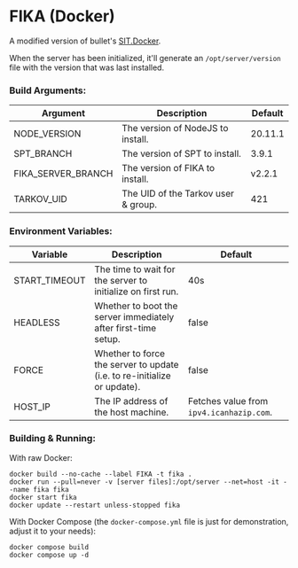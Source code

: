 # FIKA (Docker)

A modified version of bullet's [SIT.Docker](https://github.com/stayintarkov/SIT.Docker).

When the server has been initialized, it'll generate an `/opt/server/version` file with the version that was last installed.

### Build Arguments:

| Argument           | Description                         | Default |
|--------------------|-------------------------------------|---------|
| NODE_VERSION       | The version of NodeJS to install.   | 20.11.1 |
| SPT_BRANCH         | The version of SPT to install.      | 3.9.1   |
| FIKA_SERVER_BRANCH | The version of FIKA to install.     | v2.2.1  |
| TARKOV_UID         | The UID of the Tarkov user & group. | 421     |

### Environment Variables:

| Variable      | Description                                                              | Default                                  |
|---------------|--------------------------------------------------------------------------|------------------------------------------|
| START_TIMEOUT | The time to wait for the server to initialize on first run.              | 40s                                      |
| HEADLESS      | Whether to boot the server immediately after first-time setup.           | false                                    |
| FORCE         | Whether to force the server to update (i.e. to re-initialize or update). | false                                    |
| HOST_IP       | The IP address of the host machine.                                      | Fetches value from `ipv4.icanhazip.com`. |

### Building & Running:

With raw Docker:

```shell
docker build --no-cache --label FIKA -t fika .
docker run --pull=never -v [server files]:/opt/server --net=host -it --name fika fika
docker start fika
docker update --restart unless-stopped fika
```

With Docker Compose (the `docker-compose.yml` file is just for demonstration, adjust it to your needs):

```shell
docker compose build
docker compose up -d
```
